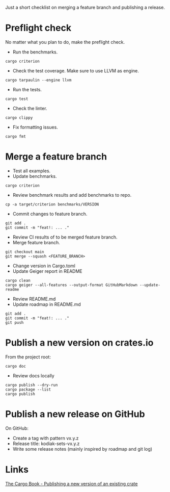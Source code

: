 Just a short checklist on merging a feature branch and publishing a release.

# Preflight check

No matter what you plan to do, make the preflight check.

* Run the benchmarks.
```
cargo criterion
```

* Check the test coverage. Make sure to use LLVM as engine.
```
cargo tarpaulin --engine llvm
```

* Run the tests.
```
cargo test
```

* Check the linter.
```
cargo clippy
```

* Fix formatting issues.
```
cargo fmt
```

# Merge a feature branch

* Test all examples.
* Update benchmarks.

```
cargo criterion
```

* Review benchmark results and add benchmarks to repo.

```
cp -a target/criterion benchmarks/VERSION
```

* Commit changes to feature branch.

```
git add .
git commit -m "feat!: ... ."
```

* Review CI results of to be merged feature branch.
* Merge feature branch.

```
git checkout main
git merge --squash <FEATURE_BRANCH>
```

* Change version in Cargo.toml
* Update Geiger report in README

```
cargo clean
cargo geiger --all-features --output-format GitHubMarkdown --update-readme
```

* Review README.md
* Update roadmap in README.md

```
git add .
git commit -m "feat!: ... ."
git push
```

# Publish a new version on crates.io

From the project root:

```
cargo doc
```

* Review docs locally

```
cargo publish --dry-run
cargo package --list
cargo publish
```

# Publish a new release on GitHub

On GitHub:

* Create a tag with pattern vx.y.z
* Release title: kodiak-sets-vx.y.z
* Write some release notes (mainly inspired by roadmap and git log)

# Links

[The Cargo Book - Publishing a new version of an existing crate](https://doc.rust-lang.org/cargo/reference/publishing.html#publishing-a-new-version-of-an-existing-crate)

